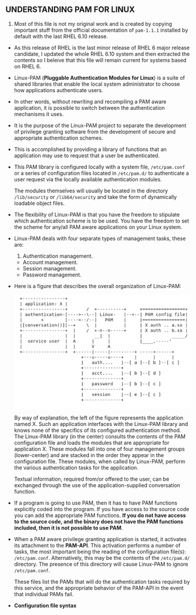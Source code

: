 ## UNDERSTANDING PAM FOR LINUX

1. Most of this file is not my original work and is created by copying important stuff from the official documentation of `pam-1.1.1` installed by default with the last RHEL 6.10 release.

- As this release of RHEL is the last minor release of RHEL 6 major release candidate, I updated the whole  RHEL 6.10 system and then extracted the contents so I beleive that this file will remain current for systems based on RHEL 6.


- Linux-PAM (**Pluggable Authentication Modules for Linux**) is a suite of shared libraries that enable the local system administrator to choose how applications authenticate users.

- In other words, without rewriting and recompiling a PAM aware application, it is possible to switch between the authentication mechanisms it uses.

- It is the purpose of the Linux-PAM project to separate the development of privilege granting software from the development of secure and appropriate authentication schemes.

- This is accomplished by providing a library of
functions that an application may use to request that a user be authenticated.

- This PAM library is configured locally with a system file, `/etc/pam.conf` or a series of configuration files located in `/etc/pam.d/` to authenticate a user
request via the locally available authentication modules. 
    
    The modules themselves will usually be located in the directory `/lib/security` or `/lib64/security` and take the form of dynamically loadable object files.

- The flexibility of Linux-PAM is that you have the freedom to stipulate which authentication scheme is to be used. You have the freedom to set the scheme for any/all PAM aware applications on your Linux system.


- Linux-PAM deals with four separate types of management  tasks, these are:

    1. Authentication management.
    - Account management.
    - Session management.
    - Password management.


- Here is a figure that describes the overall organization of Linux-PAM: 
  
    ![org_ss](rhel-6-pam-data/organization.PNG)

    By way of explanation, the left of the figure represents the application named X. Such an application interfaces with the Linux-PAM library and knows none of the specifics of its configured authentication method. The Linux-PAM library (in the center) consults the contents of the PAM configuration file and loads the modules that are appropriate for application X. These modules fall into one of four management groups (lower-center) and are stacked in the order they appear in the configuration file. These modules, when called by Linux-PAM, perform the various authentication tasks for the application. 

    Textual information, required from/or offered to the user, can be exchanged through the use of the application-supplied conversation function.

- If a program is going to use PAM, then it has to have PAM functions explicitly coded into the program. If you have access to the source code you can add the appropriate PAM functions. **If you do not have access to the source code, and the binary does not have the PAM functions included, then it is not possible to use PAM**.

- When a PAM aware privilege granting application is started, it activates its attachment to the **PAM-API**. This activation performs a number of tasks, the most
important being the reading of the configuration file(s): `/etc/pam.conf`.
Alternatively, this may be the contents of the `/etc/pam.d/` directory. The
presence of this directory will cause Linux-PAM to ignore `/etc/pam.conf`.

    These files list the PAMs that will do the authentication tasks required by this service, and the appropriate behavior of the PAM-API in the event that individual PAMs fail.





- **Configuration file syntax**

   